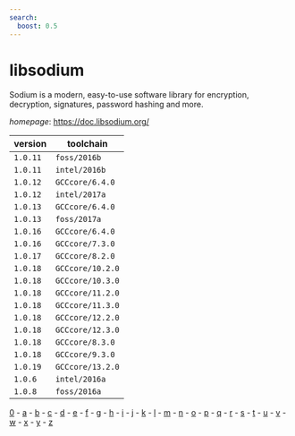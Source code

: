 ```yaml
---
search:
  boost: 0.5
---
```

# libsodium

Sodium is a modern, easy-to-use software library for encryption, decryption, signatures,  password hashing and more.

*homepage*: <https://doc.libsodium.org/>

version | toolchain
--------|----------
``1.0.11`` | ``foss/2016b``
``1.0.11`` | ``intel/2016b``
``1.0.12`` | ``GCCcore/6.4.0``
``1.0.12`` | ``intel/2017a``
``1.0.13`` | ``GCCcore/6.4.0``
``1.0.13`` | ``foss/2017a``
``1.0.16`` | ``GCCcore/6.4.0``
``1.0.16`` | ``GCCcore/7.3.0``
``1.0.17`` | ``GCCcore/8.2.0``
``1.0.18`` | ``GCCcore/10.2.0``
``1.0.18`` | ``GCCcore/10.3.0``
``1.0.18`` | ``GCCcore/11.2.0``
``1.0.18`` | ``GCCcore/11.3.0``
``1.0.18`` | ``GCCcore/12.2.0``
``1.0.18`` | ``GCCcore/12.3.0``
``1.0.18`` | ``GCCcore/8.3.0``
``1.0.18`` | ``GCCcore/9.3.0``
``1.0.19`` | ``GCCcore/13.2.0``
``1.0.6`` | ``intel/2016a``
``1.0.8`` | ``foss/2016a``

[0](../0/index.md) - [a](../a/index.md) - [b](../b/index.md) - [c](../c/index.md) - [d](../d/index.md) - [e](../e/index.md) - [f](../f/index.md) - [g](../g/index.md) - [h](../h/index.md) - [i](../i/index.md) - [j](../j/index.md) - [k](../k/index.md) - [l](../l/index.md) - [m](../m/index.md) - [n](../n/index.md) - [o](../o/index.md) - [p](../p/index.md) - [q](../q/index.md) - [r](../r/index.md) - [s](../s/index.md) - [t](../t/index.md) - [u](../u/index.md) - [v](../v/index.md) - [w](../w/index.md) - [x](../x/index.md) - [y](../y/index.md) - [z](../z/index.md)

